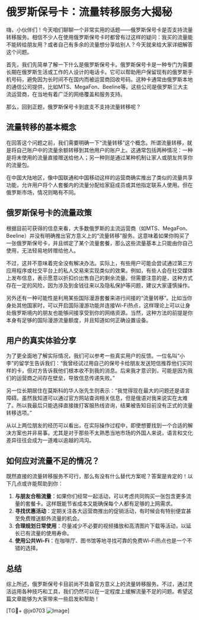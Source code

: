 # 俄罗斯保号卡：流量转移服务大揭秘

嗨，小伙伴们！今天咱们聊聊一个非常实用的话题——俄罗斯保号卡是否支持流量转移服务。相信不少人在使用俄罗斯保号卡时都曾有过这样的疑问：我买的流量能不能转给朋友用？或者自己有多余的流量想分享给别人？今天就来给大家详细解答这个问题。

首先，我们先简单了解一下什么是俄罗斯保号卡。俄罗斯保号卡是一种专门为需要长期在俄罗斯生活或工作的人设计的电话卡。它可以帮助用户保留现有的俄罗斯手机号码，避免因为长时间不在国内而被运营商回收号码。这种卡通常由俄罗斯本地的通信公司提供，比如MTS、MegaFon、Beeline等。这些公司是俄罗斯三大主流运营商，在当地有着广泛的网络覆盖和服务支持。

那么，回到正题，俄罗斯保号卡到底支不支持流量转移呢？

## 流量转移的基本概念

在回答这个问题之前，我们需要明确一下“流量转移”这个概念。所谓流量转移，就是将自己账户中的流量余额转移到其他用户的账户上。这通常包括两种情况：一种是将未使用的流量直接赠送给他人；另一种则是通过某种机制让家人或朋友共享你的流量包。

在中国大陆地区，像中国联通和中国移动这样的运营商确实推出了类似的流量共享功能，允许用户将个人套餐内的流量分配给家庭成员或其他指定联系人使用。但在俄罗斯市场，情况则略有不同。

## 俄罗斯保号卡的流量政策

根据目前可获得的信息来看，大多数俄罗斯的主流运营商（如MTS、MegaFon、Beeline）并没有明确推出官方意义上的“流量转移”服务。这意味着如果你购买了一张俄罗斯保号卡，并且绑定了某个流量套餐，那么这些流量基本上只能由你自己使用，无法轻易地转赠给他人。

不过，这并不意味着完全没有解决办法。实际上，有些用户可能会尝试通过第三方应用程序或社交平台上的私人交易来实现类似的效果。例如，有些人会在社交媒体上发布信息，表示愿意以折扣价出售自己的剩余流量。但需要注意的是，这种方式存在一定的风险，因为涉及到金钱往来以及隐私保护等问题，建议大家谨慎操作。

另外还有一种可能性是利用某些国际漫游套餐来进行间接的“流量转移”。比如当你身处其他国家时，可以开启国际漫游功能并连接Wi-Fi热点，这样理论上可以让身处俄罗斯境内的朋友也能够间接享受到你的网络资源。当然，这种方法的前提是你本身有足够的国际漫游流量额度，并且知道如何正确设置设备。

## 用户的真实体验分享

为了更全面地了解实际情况，我们可以参考一些真实用户的反馈。一位名叫“小李”的留学生告诉我们：“我曾经试过用自己的保号卡给朋友发送短信推荐他们买同样的卡，但对方告诉我他们根本收不到我的消息。后来我才意识到，可能是因为我们的运营商之间存在壁垒，导致信息传递失败。”

另一位长期居住在莫斯科的华人张先生则表示：“我觉得现在最大的问题还是语言障碍。虽然我知道可以通过官方网站查询相关信息，但是俄语对我来说实在太难了。所以我最后只能选择直接拨打客服热线咨询，结果被告知目前没有正式的流量转移选项。”

从以上两位朋友的经历可以看出，在实际操作过程中，即使想要找到一个合适的解决方案也并非易事。尤其是对于那些不太熟悉当地市场的外国人来说，语言和文化差异往往会成为一道难以逾越的鸿沟。

## 如何应对流量不足的情况？

既然直接的流量转移服务不可行，那么有没有什么替代方案呢？答案是肯定的！以下几点或许能帮助到你：

1. **与朋友合租流量**：如果你们经常一起活动，可以考虑共同购买一张包含更多流量的套餐卡。这样既能节省成本又能确保每个人都有足够的上网需求。
2. **寻找优惠活动**：定期关注各大运营商推出的促销活动，有时候会有特别便宜甚至免费赠送额外流量的机会。
3. **合理规划日常使用**：尽量减少不必要的视频播放和高清图片下载等活动，以延长已有流量的使用寿命。
4. **使用公共Wi-Fi**：在咖啡厅、图书馆等地寻找可靠的免费Wi-Fi热点也是一个不错的选择。

## 总结

综上所述，俄罗斯保号卡目前尚不具备官方意义上的流量转移服务。不过，通过灵活运用各种技巧和工具，我们仍然可以在一定程度上缓解流量不足的问题。希望这篇文章能够为大家带来一些启发和帮助！

[TG💪+ @jx0703 ![Image](https://github.com/user-attachments/assets/dbca1d08-cadb-493c-b0ec-ad6f7a83f270)]